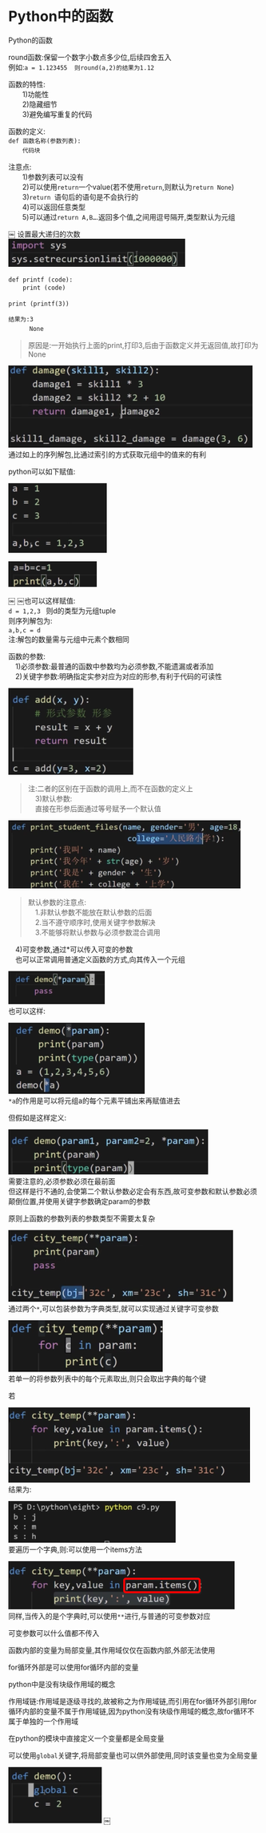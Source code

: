 # Python中的函数

Python的函数

round函数:保留一个数字小数点多少位,后续四舍五入</br>
例如:`a = 1.123455  则round(a,2)的结果为1.12`

函数的特性:</br>
　　1)功能性</br>
　　2)隐藏细节</br>
　　3)避免编写重复的代码</br>

函数的定义:</br>
`def 函数名称(参数列表):`</br>
　　`代码块`</br>
    
注意点:</br>
　　1)参数列表可以没有</br>
　　2)可以使用`return`一个value(若不使用`return`,则默认为`return None`)</br>
　　3)`return `语句后的语句是不会执行的</br>
　　4)可以返回任意类型</br>
　　5)可以通过`return A,B…`.返回多个值,之间用逗号隔开,类型默认为元组

￼
设置最大递归的次数</br>
![1-1](Snip20180301_7.png)

```
def printf (code):
    print (code)

print (printf(3))
```
`结果为:3`</br>
　　　`None`</br>
>原因是:一开始执行上面的print,打印3,后由于函数定义并无返回值,故打印为None

![1-2](Snip20180301_8.png)</br>
通过如上的序列解包,比通过索引的方式获取元组中的值来的有利

python可以如下赋值:

![1-3](Snip20180301_9.png)


![1-4](Snip20180301_10.png)

￼
￼也可以这样赋值:</br>
`d = 1,2,3 ` 则d的类型为元组tuple</br>
则序列解包为:</br>
`a,b,c = d`</br>
注:解包的数量需与元组中元素个数相同</br>

函数的参数:</br>
　1)必须参数:最普通的函数中参数均为必须参数,不能遗漏或者添加</br>
　2)关键字参数:明确指定实参对应为对应的形参,有利于代码的可读性</br>

![1-5](Snip20180301_11.png)</br>
>注:二者的区别在于函数的调用上,而不在函数的定义上</br>
　3)默认参数:</br>
　直接在形参后面通过等号赋予一个默认值

![1-6](Snip20180301_12.png)</br>
>默认参数的注意点:</br>
　1.非默认参数不能放在默认参数的后面</br>
　2.当不遵守顺序时,使用关键字参数解决</br>
　3.不能够将默认参数与必须参数混合调用

　4)可变参数,通过*可以传入可变的参数</br>
　也可以正常调用普通定义函数的方式,向其传入一个元组

![1-7](Snip20180301_13.png)</br>
也可以这样:</br>

![1-8](Snip20180301_14.png)</br>
`*a`的作用是可以将元组a的每个元素平铺出来再赋值进去

但假如是这样定义:

![1-9](Snip20180301_15.png)</br>
需要注意的,必须参数必须在最前面</br>
但这样是行不通的,会使第二个默认参数必定会有东西,故可变参数和默认参数必须颠倒位置,并使用关键字参数确定param的参数

原则上函数的参数列表的参数类型不需要太复杂

![1-10](Snip20180301_16.png)</br>
通过两个`*`,可以包装参数为字典类型,就可以实现通过关键字可变参数

![1-11](Snip20180301_17.png)</br>
若单一的将参数列表中的每个元素取出,则只会取出字典的每个键

若

![1-12](Snip20180301_21.png)</br>
结果为:

![1-13](Snip20180301_20.png)</br>
要遍历一个字典,则:可以使用一个items方法

![1-14](Snip20180301_22.png)</br>
同样,当传入的是个字典时,可以使用`**`进行,与普通的可变参数对应

可变参数可以什么值都不传入

函数内部的变量为局部变量,其作用域仅仅在函数内部,外部无法使用

for循环外部是可以使用for循环内部的变量

python中是没有块级作用域的概念

作用域链:作用域是逐级寻找的,故被称之为作用域链,而引用在for循环外部引用for循环内部的变量不属于作用域链,因为python没有块级作用域的概念,故for循环不属于单独的一个作用域

在python的模块中直接定义一个变量都是全局变量

可以使用`global`关键字,将局部变量也可以供外部使用,同时该变量也变为全局变量

![1-16](Snip20180302_24.png)
￼


